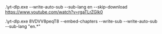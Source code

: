 .\yt-dlp.exe --write-auto-sub --sub-lang en --skip-download  https://www.youtube.com/watch?v=rgaTLrZGlk0

 .\yt-dlp.exe 8VDVV8peqT8 --embed-chapters --write-sub --write-auto-sub --sub-lang "en.*"
